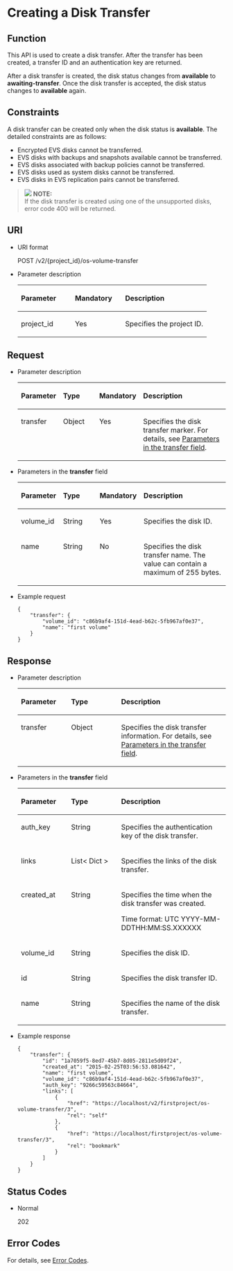 # Creating a Disk Transfer<a name="evs_04_2106"></a>

## Function<a name="en-us_topic_0092887872_section44805042171914"></a>

This API is used to create a disk transfer. After the transfer has been created, a transfer ID and an authentication key are returned.

After a disk transfer is created, the disk status changes from  **available**  to  **awaiting-transfer**. Once the disk transfer is accepted, the disk status changes to  **available**  again.

## Constraints<a name="en-us_topic_0092887872_section47607821172029"></a>

A disk transfer can be created only when the disk status is  **available**. The detailed constraints are as follows:

-   Encrypted EVS disks cannot be transferred.
-   EVS disks with backups and snapshots available cannot be transferred.
-   EVS disks associated with backup policies cannot be transferred.
-   EVS disks used as system disks cannot be transferred.
-   EVS disks in EVS replication pairs cannot be transferred.

>![](/images/icon-note.gif) **NOTE:**   
>If the disk transfer is created using one of the unsupported disks, error code 400 will be returned.  

## URI<a name="section1351917332235"></a>

-   URI format

    POST /v2/\{project\_id\}/os-volume-transfer

-   Parameter description

    <a name="table12146232414"></a>
    <table><thead align="left"><tr id="row1221412122414"><th class="cellrowborder" valign="top" width="28.57%" id="mcps1.1.4.1.1"><p id="p17214424242"><a name="p17214424242"></a><a name="p17214424242"></a>Parameter</p>
    </th>
    <th class="cellrowborder" valign="top" width="26.529999999999998%" id="mcps1.1.4.1.2"><p id="p7214122102419"><a name="p7214122102419"></a><a name="p7214122102419"></a>Mandatory</p>
    </th>
    <th class="cellrowborder" valign="top" width="44.9%" id="mcps1.1.4.1.3"><p id="p1021542202417"><a name="p1021542202417"></a><a name="p1021542202417"></a>Description</p>
    </th>
    </tr>
    </thead>
    <tbody><tr id="row202151428245"><td class="cellrowborder" valign="top" width="28.57%" headers="mcps1.1.4.1.1 "><p id="p32155212418"><a name="p32155212418"></a><a name="p32155212418"></a>project_id</p>
    </td>
    <td class="cellrowborder" valign="top" width="26.529999999999998%" headers="mcps1.1.4.1.2 "><p id="p721519211241"><a name="p721519211241"></a><a name="p721519211241"></a>Yes</p>
    </td>
    <td class="cellrowborder" valign="top" width="44.9%" headers="mcps1.1.4.1.3 "><p id="p6215122152416"><a name="p6215122152416"></a><a name="p6215122152416"></a>Specifies the project ID.</p>
    </td>
    </tr>
    </tbody>
    </table>


## Request<a name="en-us_topic_0092887872_section3832507172056"></a>

-   Parameter description

    <a name="table42671863"></a>
    <table><thead align="left"><tr id="row12592542"><th class="cellrowborder" valign="top" width="19.17%" id="mcps1.1.5.1.1"><p id="p13362997"><a name="p13362997"></a><a name="p13362997"></a>Parameter</p>
    </th>
    <th class="cellrowborder" valign="top" width="18.15%" id="mcps1.1.5.1.2"><p id="p8661001"><a name="p8661001"></a><a name="p8661001"></a>Type</p>
    </th>
    <th class="cellrowborder" valign="top" width="17.380000000000003%" id="mcps1.1.5.1.3"><p id="p30452481"><a name="p30452481"></a><a name="p30452481"></a>Mandatory</p>
    </th>
    <th class="cellrowborder" valign="top" width="45.300000000000004%" id="mcps1.1.5.1.4"><p id="p50731910"><a name="p50731910"></a><a name="p50731910"></a>Description</p>
    </th>
    </tr>
    </thead>
    <tbody><tr id="row5187493615377"><td class="cellrowborder" valign="top" width="19.17%" headers="mcps1.1.5.1.1 "><p id="p4112025815377"><a name="p4112025815377"></a><a name="p4112025815377"></a>transfer</p>
    </td>
    <td class="cellrowborder" valign="top" width="18.15%" headers="mcps1.1.5.1.2 "><p id="p4240658415377"><a name="p4240658415377"></a><a name="p4240658415377"></a>Object</p>
    </td>
    <td class="cellrowborder" valign="top" width="17.380000000000003%" headers="mcps1.1.5.1.3 "><p id="p1238131615377"><a name="p1238131615377"></a><a name="p1238131615377"></a>Yes</p>
    </td>
    <td class="cellrowborder" valign="top" width="45.300000000000004%" headers="mcps1.1.5.1.4 "><p id="p6336250715377"><a name="p6336250715377"></a><a name="p6336250715377"></a>Specifies the disk transfer marker. For details, see <a href="#li55316081111336">Parameters in the transfer field</a>.</p>
    </td>
    </tr>
    </tbody>
    </table>


-   <a name="li55316081111336"></a>Parameters in the  **transfer**  field

    <a name="en-us_topic_0092887872_table881415614117"></a>
    <table><thead align="left"><tr id="en-us_topic_0092887872_row168152061012"><th class="cellrowborder" valign="top" width="18.181818181818183%" id="mcps1.1.5.1.1"><p id="en-us_topic_0092887872_p17815961816"><a name="en-us_topic_0092887872_p17815961816"></a><a name="en-us_topic_0092887872_p17815961816"></a>Parameter</p>
    </th>
    <th class="cellrowborder" valign="top" width="18.181818181818183%" id="mcps1.1.5.1.2"><p id="en-us_topic_0092887872_p9815116514"><a name="en-us_topic_0092887872_p9815116514"></a><a name="en-us_topic_0092887872_p9815116514"></a>Type</p>
    </th>
    <th class="cellrowborder" valign="top" width="20.202020202020204%" id="mcps1.1.5.1.3"><p id="en-us_topic_0092887872_p11815176017"><a name="en-us_topic_0092887872_p11815176017"></a><a name="en-us_topic_0092887872_p11815176017"></a>Mandatory</p>
    </th>
    <th class="cellrowborder" valign="top" width="43.43434343434344%" id="mcps1.1.5.1.4"><p id="en-us_topic_0092887872_p881596417"><a name="en-us_topic_0092887872_p881596417"></a><a name="en-us_topic_0092887872_p881596417"></a>Description</p>
    </th>
    </tr>
    </thead>
    <tbody><tr id="en-us_topic_0092887872_row6815269119"><td class="cellrowborder" valign="top" width="18.181818181818183%" headers="mcps1.1.5.1.1 "><p id="en-us_topic_0092887872_p15774191420418"><a name="en-us_topic_0092887872_p15774191420418"></a><a name="en-us_topic_0092887872_p15774191420418"></a>volume_id</p>
    </td>
    <td class="cellrowborder" valign="top" width="18.181818181818183%" headers="mcps1.1.5.1.2 "><p id="en-us_topic_0092887872_p11815126917"><a name="en-us_topic_0092887872_p11815126917"></a><a name="en-us_topic_0092887872_p11815126917"></a>String</p>
    </td>
    <td class="cellrowborder" valign="top" width="20.202020202020204%" headers="mcps1.1.5.1.3 "><p id="en-us_topic_0092887872_p178154611118"><a name="en-us_topic_0092887872_p178154611118"></a><a name="en-us_topic_0092887872_p178154611118"></a>Yes</p>
    </td>
    <td class="cellrowborder" valign="top" width="43.43434343434344%" headers="mcps1.1.5.1.4 "><p id="en-us_topic_0092887872_p88151664117"><a name="en-us_topic_0092887872_p88151664117"></a><a name="en-us_topic_0092887872_p88151664117"></a>Specifies the disk ID.</p>
    </td>
    </tr>
    <tr id="en-us_topic_0092887872_row48151561014"><td class="cellrowborder" valign="top" width="18.181818181818183%" headers="mcps1.1.5.1.1 "><p id="en-us_topic_0092887872_p1781517616118"><a name="en-us_topic_0092887872_p1781517616118"></a><a name="en-us_topic_0092887872_p1781517616118"></a>name</p>
    </td>
    <td class="cellrowborder" valign="top" width="18.181818181818183%" headers="mcps1.1.5.1.2 "><p id="en-us_topic_0092887872_p10815136119"><a name="en-us_topic_0092887872_p10815136119"></a><a name="en-us_topic_0092887872_p10815136119"></a>String</p>
    </td>
    <td class="cellrowborder" valign="top" width="20.202020202020204%" headers="mcps1.1.5.1.3 "><p id="en-us_topic_0092887872_p98151467115"><a name="en-us_topic_0092887872_p98151467115"></a><a name="en-us_topic_0092887872_p98151467115"></a>No</p>
    </td>
    <td class="cellrowborder" valign="top" width="43.43434343434344%" headers="mcps1.1.5.1.4 "><p id="en-us_topic_0092887872_p17815196917"><a name="en-us_topic_0092887872_p17815196917"></a><a name="en-us_topic_0092887872_p17815196917"></a>Specifies the disk transfer name. <span id="text726643673017"><a name="text726643673017"></a><a name="text726643673017"></a>The value can contain a maximum of 255 bytes.</span></p>
    </td>
    </tr>
    </tbody>
    </table>

-   Example request

    ```
    {
        "transfer": {
            "volume_id": "c86b9af4-151d-4ead-b62c-5fb967af0e37", 
            "name": "first volume"
        }
    }
    ```


## Response<a name="en-us_topic_0092887872_section23586530172122"></a>

-   Parameter description

    <a name="table367317440212"></a>
    <table><thead align="left"><tr id="row167314412210"><th class="cellrowborder" valign="top" width="24.05%" id="mcps1.1.4.1.1"><p id="p467324415210"><a name="p467324415210"></a><a name="p467324415210"></a>Parameter</p>
    </th>
    <th class="cellrowborder" valign="top" width="24.05%" id="mcps1.1.4.1.2"><p id="p156746441427"><a name="p156746441427"></a><a name="p156746441427"></a>Type</p>
    </th>
    <th class="cellrowborder" valign="top" width="51.9%" id="mcps1.1.4.1.3"><p id="p8674134413213"><a name="p8674134413213"></a><a name="p8674134413213"></a>Description</p>
    </th>
    </tr>
    </thead>
    <tbody><tr id="row196747441326"><td class="cellrowborder" valign="top" width="24.05%" headers="mcps1.1.4.1.1 "><p id="p967411441324"><a name="p967411441324"></a><a name="p967411441324"></a>transfer</p>
    </td>
    <td class="cellrowborder" valign="top" width="24.05%" headers="mcps1.1.4.1.2 "><p id="p106741844324"><a name="p106741844324"></a><a name="p106741844324"></a>Object</p>
    </td>
    <td class="cellrowborder" valign="top" width="51.9%" headers="mcps1.1.4.1.3 "><p id="p1067484418216"><a name="p1067484418216"></a><a name="p1067484418216"></a>Specifies the disk transfer information. For details, see <a href="#li32419762111447">Parameters in the transfer field</a>.</p>
    </td>
    </tr>
    </tbody>
    </table>

-   <a name="li32419762111447"></a>Parameters in the  **transfer**  field

    <a name="en-us_topic_0092887872_table6685576181553"></a>
    <table><thead align="left"><tr id="en-us_topic_0092887872_row1296752181553"><th class="cellrowborder" valign="top" width="24.05%" id="mcps1.1.4.1.1"><p id="en-us_topic_0092887872_p37928058181553"><a name="en-us_topic_0092887872_p37928058181553"></a><a name="en-us_topic_0092887872_p37928058181553"></a>Parameter</p>
    </th>
    <th class="cellrowborder" valign="top" width="24.05%" id="mcps1.1.4.1.2"><p id="en-us_topic_0092887872_p52273840181553"><a name="en-us_topic_0092887872_p52273840181553"></a><a name="en-us_topic_0092887872_p52273840181553"></a>Type</p>
    </th>
    <th class="cellrowborder" valign="top" width="51.9%" id="mcps1.1.4.1.3"><p id="en-us_topic_0092887872_p42375363181553"><a name="en-us_topic_0092887872_p42375363181553"></a><a name="en-us_topic_0092887872_p42375363181553"></a>Description</p>
    </th>
    </tr>
    </thead>
    <tbody><tr id="en-us_topic_0092887872_row45833953181553"><td class="cellrowborder" valign="top" width="24.05%" headers="mcps1.1.4.1.1 "><p id="en-us_topic_0092887872_p21562735181553"><a name="en-us_topic_0092887872_p21562735181553"></a><a name="en-us_topic_0092887872_p21562735181553"></a>auth_key</p>
    </td>
    <td class="cellrowborder" valign="top" width="24.05%" headers="mcps1.1.4.1.2 "><p id="en-us_topic_0092887872_p1751085181553"><a name="en-us_topic_0092887872_p1751085181553"></a><a name="en-us_topic_0092887872_p1751085181553"></a>String</p>
    </td>
    <td class="cellrowborder" valign="top" width="51.9%" headers="mcps1.1.4.1.3 "><p id="en-us_topic_0092887872_p13253466181553"><a name="en-us_topic_0092887872_p13253466181553"></a><a name="en-us_topic_0092887872_p13253466181553"></a>Specifies the authentication key of the disk transfer.</p>
    </td>
    </tr>
    <tr id="en-us_topic_0092887872_row12974480107"><td class="cellrowborder" valign="top" width="24.05%" headers="mcps1.1.4.1.1 "><p id="en-us_topic_0092887872_p1097410819109"><a name="en-us_topic_0092887872_p1097410819109"></a><a name="en-us_topic_0092887872_p1097410819109"></a>links</p>
    </td>
    <td class="cellrowborder" valign="top" width="24.05%" headers="mcps1.1.4.1.2 "><p id="en-us_topic_0092887872_p797448121011"><a name="en-us_topic_0092887872_p797448121011"></a><a name="en-us_topic_0092887872_p797448121011"></a>List&lt; Dict &gt;</p>
    </td>
    <td class="cellrowborder" valign="top" width="51.9%" headers="mcps1.1.4.1.3 "><p id="en-us_topic_0092887872_p17974484101"><a name="en-us_topic_0092887872_p17974484101"></a><a name="en-us_topic_0092887872_p17974484101"></a>Specifies the links of the disk transfer.</p>
    </td>
    </tr>
    <tr id="en-us_topic_0092887872_row862121220101"><td class="cellrowborder" valign="top" width="24.05%" headers="mcps1.1.4.1.1 "><p id="en-us_topic_0092887872_p1762112141010"><a name="en-us_topic_0092887872_p1762112141010"></a><a name="en-us_topic_0092887872_p1762112141010"></a>created_at</p>
    </td>
    <td class="cellrowborder" valign="top" width="24.05%" headers="mcps1.1.4.1.2 "><p id="en-us_topic_0092887872_p4623123109"><a name="en-us_topic_0092887872_p4623123109"></a><a name="en-us_topic_0092887872_p4623123109"></a>String</p>
    </td>
    <td class="cellrowborder" valign="top" width="51.9%" headers="mcps1.1.4.1.3 "><p id="en-us_topic_0092887872_p186221213104"><a name="en-us_topic_0092887872_p186221213104"></a><a name="en-us_topic_0092887872_p186221213104"></a>Specifies the time when the disk transfer was created.</p>
    <p id="p189414591376"><a name="p189414591376"></a><a name="p189414591376"></a><span id="text164869573817"><a name="text164869573817"></a><a name="text164869573817"></a>Time format: UTC YYYY-MM-DDTHH:MM:SS.XXXXXX</span></p>
    </td>
    </tr>
    <tr id="en-us_topic_0092887872_row569771417102"><td class="cellrowborder" valign="top" width="24.05%" headers="mcps1.1.4.1.1 "><p id="en-us_topic_0092887872_p369761461010"><a name="en-us_topic_0092887872_p369761461010"></a><a name="en-us_topic_0092887872_p369761461010"></a>volume_id</p>
    </td>
    <td class="cellrowborder" valign="top" width="24.05%" headers="mcps1.1.4.1.2 "><p id="en-us_topic_0092887872_p769712143104"><a name="en-us_topic_0092887872_p769712143104"></a><a name="en-us_topic_0092887872_p769712143104"></a>String</p>
    </td>
    <td class="cellrowborder" valign="top" width="51.9%" headers="mcps1.1.4.1.3 "><p id="en-us_topic_0092887872_p56979145107"><a name="en-us_topic_0092887872_p56979145107"></a><a name="en-us_topic_0092887872_p56979145107"></a>Specifies the disk ID.</p>
    </td>
    </tr>
    <tr id="en-us_topic_0092887872_row2457217151019"><td class="cellrowborder" valign="top" width="24.05%" headers="mcps1.1.4.1.1 "><p id="en-us_topic_0092887872_p94571174106"><a name="en-us_topic_0092887872_p94571174106"></a><a name="en-us_topic_0092887872_p94571174106"></a>id</p>
    </td>
    <td class="cellrowborder" valign="top" width="24.05%" headers="mcps1.1.4.1.2 "><p id="en-us_topic_0092887872_p174577172105"><a name="en-us_topic_0092887872_p174577172105"></a><a name="en-us_topic_0092887872_p174577172105"></a>String</p>
    </td>
    <td class="cellrowborder" valign="top" width="51.9%" headers="mcps1.1.4.1.3 "><p id="en-us_topic_0092887872_p18457171718107"><a name="en-us_topic_0092887872_p18457171718107"></a><a name="en-us_topic_0092887872_p18457171718107"></a>Specifies the disk transfer ID.</p>
    </td>
    </tr>
    <tr id="en-us_topic_0092887872_row527752431012"><td class="cellrowborder" valign="top" width="24.05%" headers="mcps1.1.4.1.1 "><p id="en-us_topic_0092887872_p10277112415105"><a name="en-us_topic_0092887872_p10277112415105"></a><a name="en-us_topic_0092887872_p10277112415105"></a>name</p>
    </td>
    <td class="cellrowborder" valign="top" width="24.05%" headers="mcps1.1.4.1.2 "><p id="en-us_topic_0092887872_p4277132441017"><a name="en-us_topic_0092887872_p4277132441017"></a><a name="en-us_topic_0092887872_p4277132441017"></a>String</p>
    </td>
    <td class="cellrowborder" valign="top" width="51.9%" headers="mcps1.1.4.1.3 "><p id="en-us_topic_0092887872_p827720241108"><a name="en-us_topic_0092887872_p827720241108"></a><a name="en-us_topic_0092887872_p827720241108"></a>Specifies the name of the disk transfer.</p>
    </td>
    </tr>
    </tbody>
    </table>

-   Example response

    ```
    {
        "transfer": {
            "id": "1a7059f5-8ed7-45b7-8d05-2811e5d09f24", 
            "created_at": "2015-02-25T03:56:53.081642", 
            "name": "first volume", 
            "volume_id": "c86b9af4-151d-4ead-b62c-5fb967af0e37", 
            "auth_key": "9266c59563c84664", 
            "links": [
                {
                    "href": "https://localhost/v2/firstproject/os-volume-transfer/3", 
                    "rel": "self"
                }, 
                {
                    "href": "https://localhost/firstproject/os-volume-transfer/3", 
                    "rel": "bookmark"
                }
            ]
        }
    }
    ```


## Status Codes<a name="en-us_topic_0092887872_section10353980172239"></a>

-   Normal

    202


## Error Codes<a name="section431317151242"></a>

For details, see  [Error Codes](error-codes.md).


